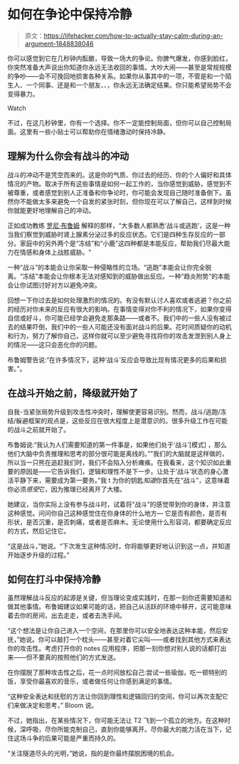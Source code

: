 # 如何在争论中保持冷静

> 原文：<https://lifehacker.com/how-to-actually-stay-calm-during-an-argument-1848838046>

你可以感觉到它在几秒钟内酝酿，导致一场大的争论。你脾气爆发，你感到脸红，你突然准备大声说出你知道你永远无法收回的事情。大吵大闹——甚至是常规规模的争吵——会不可挽回地损害各种关系。如果你从事其中的一项，不管是和一个陌生人、一个同事、还是和一个朋友、、，你永远无法确定结果。你只能希望局势不会变得暴力。

Watch

不过，在这几秒钟里，你有一个选择。你不一定能控制局面，但你可以自己控制局面。这里有一些小贴士可以帮助你在情绪激动时保持冷静。

## **理解为什么你会有战斗的冲动**

战斗的冲动不是凭空而来的。这是你的气质、你过去的经历、你的个人偏好和具体情况的产物。取决于所有这些事情是如何一起工作的，当你感觉到威胁，感觉到不被尊重，或者感觉到别人正准备和你争论时，你可能会发现自己随时准备倒下。虽然你不能做太多来避免一个自发的紧张时刻，但你现在可以了解自己，这样到时候你就能更好地理解自己的冲动。

正如成功教练 [罗尼·布鲁姆](https://www.coachronniebloom.com/) 解释的那样，“大多数人都熟悉‘战斗或逃跑’，这是一种当我们察觉到威胁时肾上腺素分泌过多的反应状态。它们是四种生存反应的一部分。家庭中的另外两个是“冻结”和“小鹿”这四种都是本能反应，帮助我们尽最大能力在情感和身体上战胜威胁。"

一种“战斗”的本能会让你采取一种侵略性的立场。“逃跑”本能会让你完全脱离。“冻结”本能会让你根本无法对感知到的威胁做出反应。一种“趋炎附势”的本能会让你试图讨好对方以避免冲突。

回想一下你过去是如何处理激烈的情况的。有没有默认讨人喜欢或者逃避？你之前的经历对你未来的反应有很大的影响。在事情变得对你不利的情况下，如果你变得自信或好斗，你可能已经学会避免走那条路——或者不。我们中的一些人没有被过去的结果吓倒，我们中的一些人可能还没有面对战斗的后果。花时间质疑你的动机和行为，努力了解你自己，这样你就可以至少避免寻找将你的攻击发泄到别人身上的情况——这只会恶化你的问题。

布鲁姆警告说:“在许多情况下，这种‘战斗’反应会导致比现有情况更多的后果和损害。”。

## **在战斗开始之前，降级就开始了**

自我-当紧张局势升级到攻击性冲突时，理解使更容易识别。然而，战斗/逃跑/冻结/躲避框架的观点是，这些反应在很大程度上是潜意识的。很多升级工作在可能的战斗之前就开始了。

布鲁姆说:“我认为人们需要知道的第一件事是，如果他们处于‘战斗’[模式] ，那么他们大脑中负责推理和思考的部分很可能是离线的。”"我们的大脑就是这样做的，所以当一只熊在追赶我们时，我们不会陷入分析瘫痪。在我看来，这个知识如此重要的原因是——它告诉我们，逻辑和理性不是下一步。让处于‘战斗’状态的身心激活平静下来，需要成为第一要务。”我 t 为你的钥匙*知道*你首先在“战斗”，这意味着你必须*感受*它，因为推理已经离开了大楼。

她建议，当你实际上没有参与战斗时，试着将“战斗”的感觉带到你的身体，并注意这种感觉。问问你自己这种感觉住在你身体的什么地方— 它是否有颜色，是否有形状，是否沉重，是否刺痛，或者是否麻木。无论使用什么形容词，都要确定反应的方式，然后记住它。

“这是战斗，”她说。“下次发生这种情况时，你将能够更好地认识到这一点，并知道开始逐步升级的过程。”

## 如何在打斗中保持冷静

虽然理解战斗反应的起源是关键，但当理论变成实践时，在那一刻你还需要知道和做其他事情。布鲁姆建议如果可能的话，把自己从活跃的环境中移开，这可能意味着去你的房间，出去走走，或者去洗手间。

“这个想法是让你自己进入一个空间，在那里你可以安全地表达这种本能，然后安抚，”她说。你可以敲打一个枕头——甚至对着它尖叫——或者找到其他方式来表达你的攻击性。考虑打开你的 notes 应用程序，把那一刻你想对别人说的话都打出来——但不要真的按照他们的方式发送。

在你摆脱了那种攻击性之后，花一点时间放松自己:尝试一些瑜伽，吃一顿特别的饭，享受你最喜欢的音乐，或者做任何让你感到满足的事情。

“这种安全表达和抚慰的方法让你回到理性和逻辑回归的空间，你可以再次支配它们来做决定和思考，” Bloom 说。

不过，她指出，在某些情况下，你可能无法让 T2 飞到一个孤立的地方。在这种时候，深呼吸，尽你所能克制自己，直到你能够离开。尽你最大的能力活在当下，记住这场斗争的后果可能是严重而持久的。

“关注隧道尽头的光明，”她说，指的是你最终摆脱困境的机会。